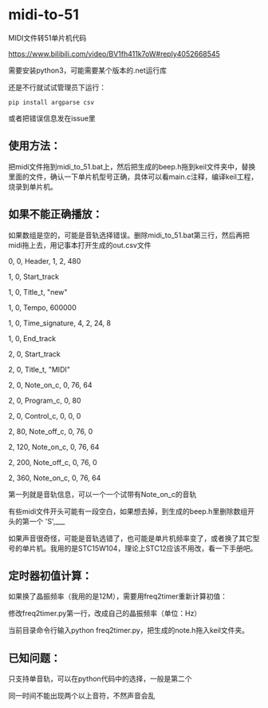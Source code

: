 # midi-to-51
MIDI文件转51单片机代码

https://www.bilibili.com/video/BV1fh411k7oW#reply4052668545

需要安装python3，可能需要某个版本的.net运行库

还是不行就试试管理员下运行：

```
pip install argparse csv
```

或者把错误信息发在issue里


## 使用方法：

把midi文件拖到midi_to_51.bat上，然后把生成的beep.h拖到keil文件夹中，替换里面的文件，确认一下单片机型号正确，具体可以看main.c注释，编译keil工程，烧录到单片机。

## 如果不能正确播放：

如果数组是空的，可能是音轨选择错误。删除midi_to_51.bat第三行，然后再把midi拖上去，用记事本打开生成的out.csv文件

0, 0, Header, 1, 2, 480

1, 0, Start_track

1, 0, Title_t, "new"

1, 0, Tempo, 600000

1, 0, Time_signature, 4, 2, 24, 8

1, 0, End_track

2, 0, Start_track

2, 0, Title_t, "MIDI"

2, 0, Note_on_c, 0, 76, 64

2, 0, Program_c, 0, 80

2, 0, Control_c, 0, 0, 0

2, 80, Note_off_c, 0, 76, 0

2, 120, Note_on_c, 0, 76, 64

2, 200, Note_off_c, 0, 76, 0

2, 360, Note_on_c, 0, 76, 64

第一列就是音轨信息，可以一个一个试带有Note_on_c的音轨

有些midi文件开头可能有一段空白，如果想去掉，到生成的beep.h里删除数组开头的第一个 'S',___

如果声音很奇怪，可能是音轨选错了，也可能是单片机频率变了，或者换了其它型号的单片机。我用的是STC15W104，理论上STC12应该不用改，看一下手册吧。

## 定时器初值计算：

如果换了晶振频率（我用的是12M），需要用freq2timer重新计算初值：

修改freq2timer.py第一行，改成自己的晶振频率（单位：Hz）

当前目录命令行输入python freq2timer.py，把生成的note.h拖入keil文件夹。

## 已知问题：

只支持单音轨，可以在python代码中的选择，一般是第二个

同一时间不能出现两个以上音符，不然声音会乱
